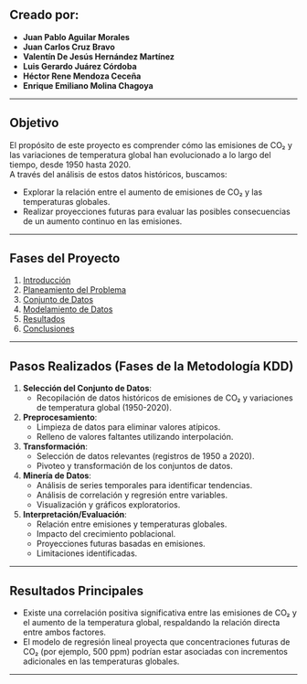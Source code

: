 ## Creado por:
- **Juan Pablo Aguilar Morales**  
- **Juan Carlos Cruz Bravo**  
- **Valentín De Jesús Hernández Martínez**  
- **Luis Gerardo Juárez Córdoba**  
- **Héctor Rene Mendoza Ceceña**  
- **Enrique Emiliano Molina Chagoya**  

---

## Objetivo
El propósito de este proyecto es comprender cómo las emisiones de CO₂ y las variaciones de temperatura global han evolucionado a lo largo del tiempo, desde 1950 hasta 2020.  
A través del análisis de estos datos históricos, buscamos:  
- Explorar la relación entre el aumento de emisiones de CO₂ y las temperaturas globales.  
- Realizar proyecciones futuras para evaluar las posibles consecuencias de un aumento continuo en las emisiones.  

---

## Fases del Proyecto
1. [Introducción](./Proyecto/Introduccion.md)  
2. [Planeamiento del Problema](./Proyecto/Problematica.md)  
3. [Conjunto de Datos](./Proyecto/Conjuntodatos.md)  
4. [Modelamiento de Datos](./Proyecto/modeladodedatos.md)  
5. [Resultados](./Proyecto/Resultados.md)  
6. [Conclusiones](./Proyecto/Conclusiones.md)  

---

## Pasos Realizados (Fases de la Metodología KDD)
1. **Selección del Conjunto de Datos**:  
   - Recopilación de datos históricos de emisiones de CO₂ y variaciones de temperatura global (1950-2020).  
2. **Preprocesamiento**:  
   - Limpieza de datos para eliminar valores atípicos.  
   - Relleno de valores faltantes utilizando interpolación.  
3. **Transformación**:  
   - Selección de datos relevantes (registros de 1950 a 2020).  
   - Pivoteo y transformación de los conjuntos de datos.  
4. **Minería de Datos**:  
   - Análisis de series temporales para identificar tendencias.  
   - Análisis de correlación y regresión entre variables.  
   - Visualización y gráficos exploratorios.  
5. **Interpretación/Evaluación**:  
   - Relación entre emisiones y temperaturas globales.  
   - Impacto del crecimiento poblacional.  
   - Proyecciones futuras basadas en emisiones.  
   - Limitaciones identificadas.  

---

## Resultados Principales
- Existe una correlación positiva significativa entre las emisiones de CO₂ y el aumento de la temperatura global, respaldando la relación directa entre ambos factores.  
- El modelo de regresión lineal proyecta que concentraciones futuras de CO₂ (por ejemplo, 500 ppm) podrían estar asociadas con incrementos adicionales en las temperaturas globales.  

---
